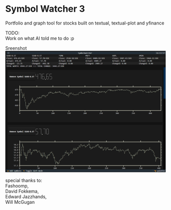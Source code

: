 # Symbol Watcher 3
Portfolio and graph tool for stocks built on textual, textual-plot and yfinance

TODO:<br/> 
Work on what AI told me to do :p

Sreenshot
![alt text](https://github.com/Vetulus-De-Suecicus/Symbol-Watcher-3/blob/main/Images/Screenshot.png)

special thanks to:<br/>
Fashoomp, <br/>
David Fokkema, <br/>
Edward Jazzhands, <br/>
Will McGugan<br/>
